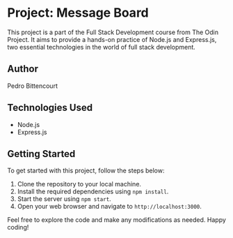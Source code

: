 # Project: Message Board

This project is a part of the Full Stack Development course from The Odin Project. It aims to provide a hands-on practice of Node.js and Express.js, two essential technologies in the world of full stack development.

## Author

Pedro Bittencourt

## Technologies Used

- Node.js
- Express.js

## Getting Started

To get started with this project, follow the steps below:

1. Clone the repository to your local machine.
2. Install the required dependencies using `npm install`.
3. Start the server using `npm start`.
4. Open your web browser and navigate to `http://localhost:3000`.

Feel free to explore the code and make any modifications as needed. Happy coding!

